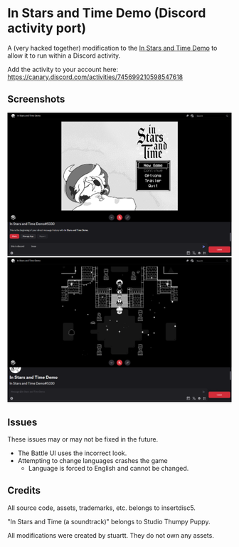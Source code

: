 # In Stars and Time Demo (Discord activity port)

A (very hacked together) modification to the [In Stars and Time Demo](https://store.steampowered.com/app/1677310/In_Stars_And_Time/) to allow it to run within a Discord activity.

Add the activity to your account here: https://canary.discord.com/activities/745699210598547618

## Screenshots

<img src="readme/title.png" alt="drawing" width="512"/>
<img src="readme/in-game.png" alt="drawing" width="512"/>

## Issues

These issues may or may not be fixed in the future.

- The Battle UI uses the incorrect look.
- Attempting to change languages crashes the game
    - Language is forced to English and cannot be changed.

## Credits

All source code, assets, trademarks, etc. belongs to insertdisc5. 

"In Stars and Time (a soundtrack)" belongs to Studio Thumpy Puppy.

All modifications were created by stuartt. They do not own any assets.